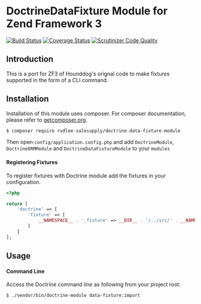 # DoctrineDataFixture Module for Zend Framework 3

[![Build Status](https://travis-ci.org/rvdlee-salesupply/DoctrineDataFixtureModule.svg?branch=master)](https://travis-ci.org/rvdlee-salesupply/DoctrineDataFixtureModule)
[![Coverage Status](https://coveralls.io/repos/github/rvdlee-salesupply/DoctrineDataFixtureModule/badge.svg?branch=master)](https://coveralls.io/github/rvdlee-salesupply/DoctrineDataFixtureModule?branch=master)
[![Scrutinizer Code Quality](https://scrutinizer-ci.com/g/rvdlee-salesupply/DoctrineDataFixtureModule/badges/quality-score.png?b=master)](https://scrutinizer-ci.com/g/rvdlee-salesupply/DoctrineDataFixtureModule/?branch=master)

## Introduction

This is a port for ZF3 of Hounddog's orignal code to make fixtures supported in the form of a CLI command.

## Installation

Installation of this module uses composer. For composer documentation, please refer to
[getcomposer.org](http://getcomposer.org/).

```sh
$ composer require rvdlee-salesupply/doctrine-data-fixture-module
```

Then open `config/application.config.php` and add `DoctrineModule`, `DoctrineORMModule` and 
`DoctrineDataFixtureModule` to your `modules`

#### Registering Fixtures

To register fixtures with Doctrine module add the fixtures in your configuration.

```php
<?php

return [
    'doctrine' => [
        'fixture' => [
            __NAMESPACE__ . '_fixture' => __DIR__ . '/../src/' . __NAMESPACE__ . '/Fixture',
        ]
    ]
];
```

## Usage

#### Command Line
Access the Doctrine command line as following from your project root:
```sh
$ ./vendor/bin/doctrine-module data-fixture:import 
```
